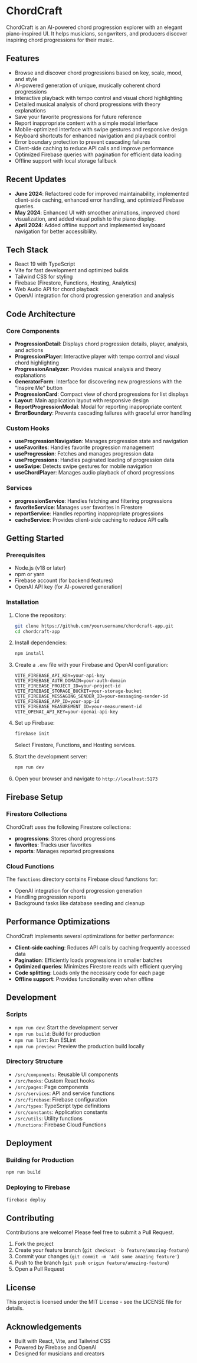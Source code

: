 # ChordCraft

ChordCraft is an AI-powered chord progression explorer with an elegant piano-inspired UI. It helps musicians, songwriters, and producers discover inspiring chord progressions for their music.

## Features

- Browse and discover chord progressions based on key, scale, mood, and style
- AI-powered generation of unique, musically coherent chord progressions
- Interactive playback with tempo control and visual chord highlighting
- Detailed musical analysis of chord progressions with theory explanations
- Save your favorite progressions for future reference
- Report inappropriate content with a simple modal interface
- Mobile-optimized interface with swipe gestures and responsive design
- Keyboard shortcuts for enhanced navigation and playback control
- Error boundary protection to prevent cascading failures
- Client-side caching to reduce API calls and improve performance
- Optimized Firebase queries with pagination for efficient data loading
- Offline support with local storage fallback

## Recent Updates

- **June 2024**: Refactored code for improved maintainability, implemented client-side caching, enhanced error handling, and optimized Firebase queries.
- **May 2024**: Enhanced UI with smoother animations, improved chord visualization, and added visual polish to the piano display.
- **April 2024**: Added offline support and implemented keyboard navigation for better accessibility.

## Tech Stack

- React 19 with TypeScript
- Vite for fast development and optimized builds
- Tailwind CSS for styling
- Firebase (Firestore, Functions, Hosting, Analytics)
- Web Audio API for chord playback
- OpenAI integration for chord progression generation and analysis

## Code Architecture

### Core Components

- **ProgressionDetail**: Displays chord progression details, player, analysis, and actions
- **ProgressionPlayer**: Interactive player with tempo control and visual chord highlighting
- **ProgressionAnalyzer**: Provides musical analysis and theory explanations
- **GeneratorForm**: Interface for discovering new progressions with the "Inspire Me" button
- **ProgressionCard**: Compact view of chord progressions for list displays
- **Layout**: Main application layout with responsive design
- **ReportProgressionModal**: Modal for reporting inappropriate content
- **ErrorBoundary**: Prevents cascading failures with graceful error handling

### Custom Hooks

- **useProgressionNavigation**: Manages progression state and navigation
- **useFavorites**: Handles favorite progression management
- **useProgression**: Fetches and manages progression data
- **useProgressions**: Handles paginated loading of progression data
- **useSwipe**: Detects swipe gestures for mobile navigation
- **useChordPlayer**: Manages audio playback of chord progressions

### Services

- **progressionService**: Handles fetching and filtering progressions
- **favoriteService**: Manages user favorites in Firestore
- **reportService**: Handles reporting inappropriate progressions
- **cacheService**: Provides client-side caching to reduce API calls

## Getting Started

### Prerequisites

- Node.js (v18 or later)
- npm or yarn
- Firebase account (for backend features)
- OpenAI API key (for AI-powered generation)

### Installation

1. Clone the repository:

   ```bash
   git clone https://github.com/yourusername/chordcraft-app.git
   cd chordcraft-app
   ```

2. Install dependencies:

   ```bash
   npm install
   ```

3. Create a `.env` file with your Firebase and OpenAI configuration:

   ```env
   VITE_FIREBASE_API_KEY=your-api-key
   VITE_FIREBASE_AUTH_DOMAIN=your-auth-domain
   VITE_FIREBASE_PROJECT_ID=your-project-id
   VITE_FIREBASE_STORAGE_BUCKET=your-storage-bucket
   VITE_FIREBASE_MESSAGING_SENDER_ID=your-messaging-sender-id
   VITE_FIREBASE_APP_ID=your-app-id
   VITE_FIREBASE_MEASUREMENT_ID=your-measurement-id
   VITE_OPENAI_API_KEY=your-openai-api-key
   ```

4. Set up Firebase:
   
   ```bash
   firebase init
   ```
   
   Select Firestore, Functions, and Hosting services.

5. Start the development server:

   ```bash
   npm run dev
   ```

6. Open your browser and navigate to `http://localhost:5173`

## Firebase Setup

### Firestore Collections

ChordCraft uses the following Firestore collections:

- **progressions**: Stores chord progressions
- **favorites**: Tracks user favorites
- **reports**: Manages reported progressions

### Cloud Functions

The `functions` directory contains Firebase cloud functions for:

- OpenAI integration for chord progression generation
- Handling progression reports
- Background tasks like database seeding and cleanup

## Performance Optimizations

ChordCraft implements several optimizations for better performance:

- **Client-side caching**: Reduces API calls by caching frequently accessed data
- **Pagination**: Efficiently loads progressions in smaller batches
- **Optimized queries**: Minimizes Firestore reads with efficient querying
- **Code splitting**: Loads only the necessary code for each page
- **Offline support**: Provides functionality even when offline

## Development

### Scripts

- `npm run dev`: Start the development server
- `npm run build`: Build for production
- `npm run lint`: Run ESLint
- `npm run preview`: Preview the production build locally

### Directory Structure

- `/src/components`: Reusable UI components
- `/src/hooks`: Custom React hooks
- `/src/pages`: Page components
- `/src/services`: API and service functions
- `/src/firebase`: Firebase configuration
- `/src/types`: TypeScript type definitions
- `/src/constants`: Application constants
- `/src/utils`: Utility functions
- `/functions`: Firebase Cloud Functions

## Deployment

### Building for Production

```bash
npm run build
```

### Deploying to Firebase

```bash
firebase deploy
```

## Contributing

Contributions are welcome! Please feel free to submit a Pull Request.

1. Fork the project
2. Create your feature branch (`git checkout -b feature/amazing-feature`)
3. Commit your changes (`git commit -m 'Add some amazing feature'`)
4. Push to the branch (`git push origin feature/amazing-feature`)
5. Open a Pull Request

## License

This project is licensed under the MIT License - see the LICENSE file for details.

## Acknowledgements

- Built with React, Vite, and Tailwind CSS
- Powered by Firebase and OpenAI
- Designed for musicians and creators
